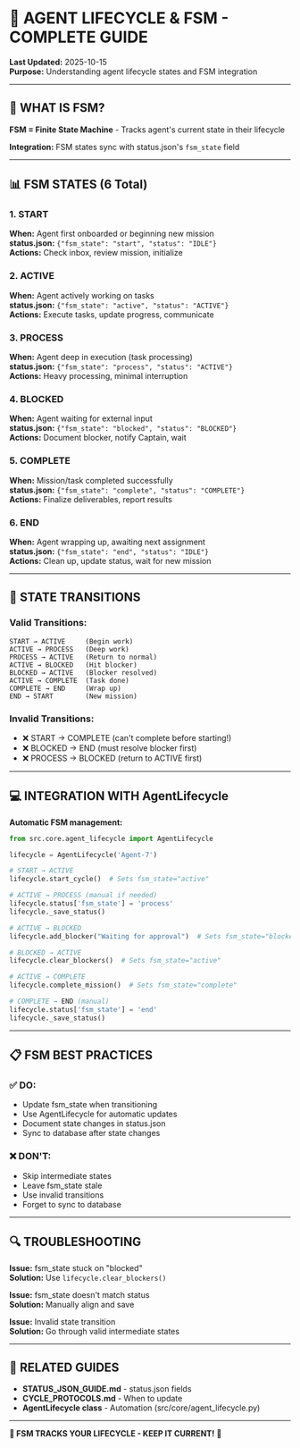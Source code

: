 # 🔄 AGENT LIFECYCLE & FSM - COMPLETE GUIDE

**Last Updated:** 2025-10-15  
**Purpose:** Understanding agent lifecycle states and FSM integration

---

## 🎯 WHAT IS FSM?

**FSM = Finite State Machine** - Tracks agent's current state in their lifecycle

**Integration:** FSM states sync with status.json's `fsm_state` field

---

## 📊 FSM STATES (6 Total)

### **1. START** 
**When:** Agent first onboarded or beginning new mission  
**status.json:** `{"fsm_state": "start", "status": "IDLE"}`  
**Actions:** Check inbox, review mission, initialize

### **2. ACTIVE**
**When:** Agent actively working on tasks  
**status.json:** `{"fsm_state": "active", "status": "ACTIVE"}`  
**Actions:** Execute tasks, update progress, communicate

### **3. PROCESS**
**When:** Agent deep in execution (task processing)  
**status.json:** `{"fsm_state": "process", "status": "ACTIVE"}`  
**Actions:** Heavy processing, minimal interruption

### **4. BLOCKED**
**When:** Agent waiting for external input  
**status.json:** `{"fsm_state": "blocked", "status": "BLOCKED"}`  
**Actions:** Document blocker, notify Captain, wait

### **5. COMPLETE**
**When:** Mission/task completed successfully  
**status.json:** `{"fsm_state": "complete", "status": "COMPLETE"}`  
**Actions:** Finalize deliverables, report results

### **6. END**
**When:** Agent wrapping up, awaiting next assignment  
**status.json:** `{"fsm_state": "end", "status": "IDLE"}`  
**Actions:** Clean up, update status, wait for new mission

---

## 🔄 STATE TRANSITIONS

### **Valid Transitions:**
```
START → ACTIVE     (Begin work)
ACTIVE → PROCESS   (Deep work)
PROCESS → ACTIVE   (Return to normal)
ACTIVE → BLOCKED   (Hit blocker)
BLOCKED → ACTIVE   (Blocker resolved)
ACTIVE → COMPLETE  (Task done)
COMPLETE → END     (Wrap up)
END → START        (New mission)
```

### **Invalid Transitions:**
- ❌ START → COMPLETE (can't complete before starting!)
- ❌ BLOCKED → END (must resolve blocker first)
- ❌ PROCESS → BLOCKED (return to ACTIVE first)

---

## 💻 INTEGRATION WITH AgentLifecycle

**Automatic FSM management:**

```python
from src.core.agent_lifecycle import AgentLifecycle

lifecycle = AgentLifecycle('Agent-7')

# START → ACTIVE
lifecycle.start_cycle()  # Sets fsm_state="active"

# ACTIVE → PROCESS (manual if needed)
lifecycle.status['fsm_state'] = 'process'
lifecycle._save_status()

# ACTIVE → BLOCKED
lifecycle.add_blocker("Waiting for approval")  # Sets fsm_state="blocked"

# BLOCKED → ACTIVE
lifecycle.clear_blockers()  # Sets fsm_state="active"

# ACTIVE → COMPLETE
lifecycle.complete_mission()  # Sets fsm_state="complete"

# COMPLETE → END (manual)
lifecycle.status['fsm_state'] = 'end'
lifecycle._save_status()
```

---

## 📋 FSM BEST PRACTICES

### ✅ DO:
- Update fsm_state when transitioning
- Use AgentLifecycle for automatic updates
- Document state changes in status.json
- Sync to database after state changes

### ❌ DON'T:
- Skip intermediate states
- Leave fsm_state stale
- Use invalid transitions
- Forget to sync to database

---

## 🔍 TROUBLESHOOTING

**Issue:** fsm_state stuck on "blocked"  
**Solution:** Use `lifecycle.clear_blockers()`

**Issue:** fsm_state doesn't match status  
**Solution:** Manually align and save

**Issue:** Invalid state transition  
**Solution:** Go through valid intermediate states

---

## 🔗 RELATED GUIDES

- **STATUS_JSON_GUIDE.md** - status.json fields
- **CYCLE_PROTOCOLS.md** - When to update
- **AgentLifecycle class** - Automation (src/core/agent_lifecycle.py)

---

**🐝 FSM TRACKS YOUR LIFECYCLE - KEEP IT CURRENT!** 🔄

